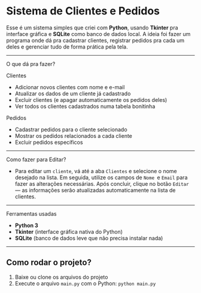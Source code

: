 #                                                                                         Sistema de Clientes e Pedidos

Esse é um sistema simples que criei com **Python**, usando **Tkinter** pra interface gráfica e **SQLite** como banco de dados local. A ideia foi fazer um programa onde dá pra cadastrar clientes, registrar pedidos pra cada um deles e gerenciar tudo de forma prática pela tela.

---

O que dá pra fazer?

Clientes

- Adicionar novos clientes com nome e e-mail
- Atualizar os dados de um cliente já cadastrado
- Excluir clientes (e apagar automaticamente os pedidos deles)
- Ver todos os clientes cadastrados numa tabela bonitinha

Pedidos

- Cadastrar pedidos para o cliente selecionado
- Mostrar os pedidos relacionados a cada cliente
- Excluir pedidos específicos

---
Como fazer para Editar?

- Para editar um `cliente`, vá até a aba `Clientes` e selecione o nome desejado na lista. Em seguida, utilize os campos de `Nome `e `Email` para fazer as alterações necessárias. Após concluir, clique no botão `Editar` — as informações serão atualizadas automaticamente na lista de clientes.

---

Ferramentas usadas

- **Python 3**
- **Tkinter** (interface gráfica nativa do Python)
- **SQLite** (banco de dados leve que não precisa instalar nada)

---

## Como rodar o projeto?

1. Baixe ou clone os arquivos do projeto
2. Execute o arquivo `main.py` com o Python: `python main.py`
